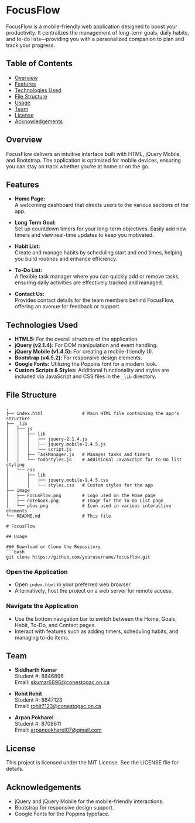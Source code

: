 # FocusFlow

FocusFlow is a mobile-friendly web application designed to boost your productivity. It centralizes the management of long-term goals, daily habits, and to-do lists—providing you with a personalized companion to plan and track your progress.

## Table of Contents
- [Overview](#overview)
- [Features](#features)
- [Technologies Used](#technologies-used)
- [File Structure](#file-structure)
- [Usage](#usage)
- [Team](#team)
- [License](#license)
- [Acknowledgements](#acknowledgements)

## Overview

FocusFlow delivers an intuitive interface built with HTML, jQuery Mobile, and Bootstrap. The application is optimized for mobile devices, ensuring you can stay on track whether you're at home or on the go.

## Features

- **Home Page:**  
  A welcoming dashboard that directs users to the various sections of the app.

- **Long Term Goal:**  
  Set up countdown timers for your long-term objectives. Easily add new timers and view real-time updates to keep you motivated.

- **Habit List:**  
  Create and manage habits by scheduling start and end times, helping you build routines and enhance efficiency.

- **To-Do List:**  
  A flexible task manager where you can quickly add or remove tasks, ensuring daily activities are effectively tracked and managed.

- **Contact Us:**  
  Provides contact details for the team members behind FocusFlow, offering an avenue for feedback or support.

## Technologies Used

- **HTML5:** For the overall structure of the application.
- **jQuery (v2.1.4):** For DOM manipulation and event handling.
- **jQuery Mobile (v1.4.5):** For creating a mobile-friendly UI.
- **Bootstrap (v4.5.2):** For responsive design elements.
- **Google Fonts:** Utilizing the Poppins font for a modern look.
- **Custom Scripts & Styles:** Additional functionality and styles are included via JavaScript and CSS files in the `_lib` directory.


## File Structure

```plaintext
.
├── index.html               # Main HTML file containing the app's structure
├── _lib
│   ├── js
│   │   ├── lib
│   │   │   ├── jquery-2.1.4.js
│   │   │   ├── jquery.mobile-1.4.5.js
│   │   │   └── script.js
│   │   ├── TaskManager.js   # Manages tasks and timers
│   │   └── todostyles.js    # Additional JavaScript for To-Do list styling
│   └── css
│       ├── lib
│       │   ├── jquery.mobile-1.4.5.css
│       │   └── styles.css   # Custom styles for the app
├── image
│   ├── FocusFlow.png        # Logo used on the Home page
│   ├── notebook.png         # Image for the To-Do List page
│   └── plus.png             # Icon used in various interactive elements
└── README.md                # This file

# FocusFlow

## Usage

### Download or Clone the Repository
```bash
git clone https://github.com/yourusername/focusflow.git
```

### Open the Application
- Open `index.html` in your preferred web browser.
- Alternatively, host the project on a web server for remote access.

### Navigate the Application
- Use the bottom navigation bar to switch between the Home, Goals, Habit, To-Do, and Contact pages.
- Interact with features such as adding timers, scheduling habits, and managing to-do items.

## Team

- **Siddharth Kumar**  
  Student #: 8846896  
  Email: skumar6896@conestogac.on.ca  


- **Rohit Rohit**  
  Student #: 8847123  
  Email: rohit7123@conestogac.on.ca  

- **Arpan Pokharel**  
  Student #: 8708611  
  Email: arpanpokharel07@gmail.com  

## License

This project is licensed under the MIT License. See the LICENSE file for details.

## Acknowledgements

- jQuery and jQuery Mobile for the mobile-friendly interactions.
- Bootstrap for responsive design support.
- Google Fonts for the Poppins typeface.
